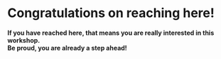 # Congratulations on reaching here! 

**If you have reached here, that means you are really interested in this workshop.  
Be proud, you are already a step ahead!**
